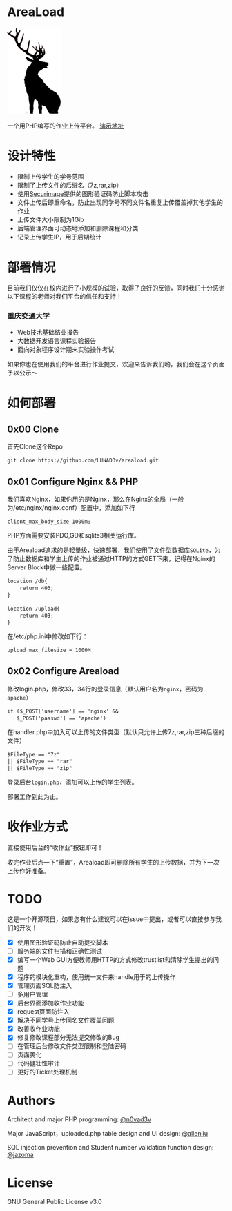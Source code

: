 # AreaLoad

![AreaLoad](./img/areaload.png)

一个用PHP编写的作业上传平台。
[演示地址](https://lunaluna.org/areaload)

# 设计特性

* 限制上传学生的学号范围
* 限制了上传文件的后缀名（7z,rar,zip）
* 使用[Securimage](https://www.phpcaptcha.org/)提供的图形验证码防止脚本攻击
* 文件上传后即重命名，防止出现同学号不同文件名重复上传覆盖掉其他学生的作业
* 上传文件大小限制为1Gib
* 后端管理界面可动态地添加和删除课程和分类
* 记录上传学生IP，用于后期统计

# 部署情况

目前我们仅仅在校内进行了小规模的试验，取得了良好的反馈，同时我们十分感谢以下课程的老师对我们平台的信任和支持！

### 重庆交通大学

* Web技术基础结业报告
* 大数据开发语言课程实验报告
* 面向对象程序设计期末实验操作考试

如果你也在使用我们的平台进行作业提交，欢迎来告诉我们哟，我们会在这个页面予以公示～

# 如何部署

## 0x00 Clone

首先Clone这个Repo
```
git clone https://github.com/LUNAD3v/areaload.git
```

## 0x01 Configure Nginx && PHP

我们喜欢Nginx，如果你用的是Nginx，那么在Nginx的全局（一般为/etc/nginx/nginx.conf）配置中，添加如下行
```
client_max_body_size 1000m;
```
PHP方面需要安装PDO,GD和sqlite3相关运行库。

由于Areaload追求的是轻量级，快速部署，我们使用了文件型数据库`SQLite`，为了防止数据库和学生上传的作业被通过HTTP的方式GET下来，记得在Nginx的Server Block中做一些配置。
```
location /db{
    return 403;
}

location /upload{
    return 403;
}
```

在/etc/php.ini中修改如下行：
```
upload_max_filesize = 1000M
```

## 0x02 Configure Areaload

修改login.php，修改33，34行的登录信息（默认用户名为`nginx`，密码为`apache`）
```
if ($_POST['username'] == 'nginx' &&
   $_POST['passwd'] == 'apache')
```
在handler.php中加入可以上传的文件类型（默认只允许上传7z,rar,zip三种后缀的文件）
```
$FileType == "7z"
|| $FileType == "rar"
|| $FileType == "zip"
```
登录后台`login.php`，添加可以上传的学生列表。

部署工作到此为止。

# 收作业方式

直接使用后台的“收作业”按钮即可！

收完作业后点一下“重置”，Areaload即可删除所有学生的上传数据，并为下一次上传作好准备。

# TODO

这是一个开源项目，如果您有什么建议可以在issue中提出，或者可以直接参与我们的开发！

- [x] 使用图形验证码防止自动提交脚本
- [ ] 服务端的文件扫描和正确性测试
- [x] 编写一个Web GUI方便教师用HTTP的方式修改trustlist和清除学生提出的问题
- [x] 程序的模块化重构，使用统一文件来handle用于的上传操作
- [x] 管理页面SQL防注入
- [ ] 多用户管理
- [x] 后台界面添加收作业功能
- [x] request页面防注入
- [x] 解决不同学号上传同名文件覆盖问题
- [x] 改善收作业功能
- [x] 修复修改课程部分无法提交修改的Bug
- [ ] 在管理后台修改文件类型限制和登陆密码
- [ ] 页面美化
- [ ] 代码健壮性审计
- [ ] 更好的Ticket处理机制

# Authors

Architect and major PHP programming:
[@n0vad3v](https://github.com/n0vad3v)

Major JavaScript，uploaded.php table design and UI design:
[@allenliu](https://github.com/allenliu123)

SQL injection prevention and Student number validation function design:
[@jazoma](https://github.com/jazoma)

# License

GNU General Public License v3.0
